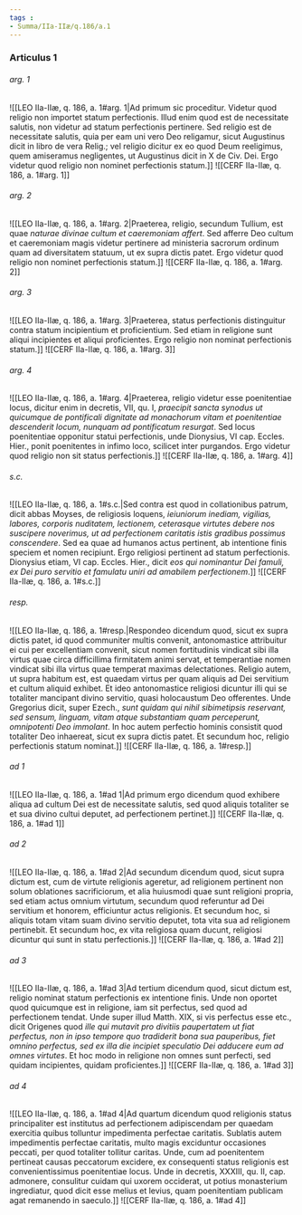 ```yaml
---
tags : 
- Summa/IIa-IIæ/q.186/a.1
---
```


### Articulus 1

###### arg. 1
![[LEO IIa-IIæ, q. 186, a. 1#arg. 1|Ad primum sic proceditur. Videtur quod religio non importet statum perfectionis. Illud enim quod est de necessitate salutis, non videtur ad statum perfectionis pertinere. Sed religio est de necessitate salutis, quia per eam uni vero Deo religamur, sicut Augustinus dicit in libro de vera Relig.; vel religio dicitur ex eo quod Deum reeligimus, quem amiseramus negligentes, ut Augustinus dicit in X de Civ. Dei. Ergo videtur quod religio non nominet perfectionis statum.]]
![[CERF IIa-IIæ, q. 186, a. 1#arg. 1]]

###### arg. 2
![[LEO IIa-IIæ, q. 186, a. 1#arg. 2|Praeterea, religio, secundum Tullium, est quae *naturae divinae cultum et caeremoniam affert*. Sed afferre Deo cultum et caeremoniam magis videtur pertinere ad ministeria sacrorum ordinum quam ad diversitatem statuum, ut ex supra dictis patet. Ergo videtur quod religio non nominet perfectionis statum.]]
![[CERF IIa-IIæ, q. 186, a. 1#arg. 2]]

###### arg. 3
![[LEO IIa-IIæ, q. 186, a. 1#arg. 3|Praeterea, status perfectionis distinguitur contra statum incipientium et proficientium. Sed etiam in religione sunt aliqui incipientes et aliqui proficientes. Ergo religio non nominat perfectionis statum.]]
![[CERF IIa-IIæ, q. 186, a. 1#arg. 3]]

###### arg. 4
![[LEO IIa-IIæ, q. 186, a. 1#arg. 4|Praeterea, religio videtur esse poenitentiae locus, dicitur enim in decretis, VII, qu. I, *praecipit sancta synodus ut quicumque de pontificali dignitate ad monachorum vitam et poenitentiae descenderit locum, nunquam ad pontificatum resurgat*. Sed locus poenitentiae opponitur statui perfectionis, unde Dionysius, VI cap. Eccles. Hier., ponit poenitentes in infimo loco, scilicet inter purgandos. Ergo videtur quod religio non sit status perfectionis.]]
![[CERF IIa-IIæ, q. 186, a. 1#arg. 4]]

###### s.c.
![[LEO IIa-IIæ, q. 186, a. 1#s.c.|Sed contra est quod in collationibus patrum, dicit abbas Moyses, de religiosis loquens, *ieiuniorum inediam, vigilias, labores, corporis nuditatem, lectionem, ceterasque virtutes debere nos suscipere noverimus, ut ad perfectionem caritatis istis gradibus possimus conscendere*. Sed ea quae ad humanos actus pertinent, ab intentione finis speciem et nomen recipiunt. Ergo religiosi pertinent ad statum perfectionis. Dionysius etiam, VI cap. Eccles. Hier., dicit *eos qui nominantur Dei famuli, ex Dei puro servitio et famulatu uniri ad amabilem perfectionem*.]]
![[CERF IIa-IIæ, q. 186, a. 1#s.c.]]

###### resp.
![[LEO IIa-IIæ, q. 186, a. 1#resp.|Respondeo dicendum quod, sicut ex supra dictis patet, id quod communiter multis convenit, antonomastice attribuitur ei cui per excellentiam convenit, sicut nomen fortitudinis vindicat sibi illa virtus quae circa difficillima firmitatem animi servat, et temperantiae nomen vindicat sibi illa virtus quae temperat maximas delectationes. Religio autem, ut supra habitum est, est quaedam virtus per quam aliquis ad Dei servitium et cultum aliquid exhibet. Et ideo antonomastice religiosi dicuntur illi qui se totaliter mancipant divino servitio, quasi holocaustum Deo offerentes. Unde Gregorius dicit, super Ezech., *sunt quidam qui nihil sibimetipsis reservant, sed sensum, linguam, vitam atque substantiam quam perceperunt, omnipotenti Deo immolant*. In hoc autem perfectio hominis consistit quod totaliter Deo inhaereat, sicut ex supra dictis patet. Et secundum hoc, religio perfectionis statum nominat.]]
![[CERF IIa-IIæ, q. 186, a. 1#resp.]]

###### ad 1
![[LEO IIa-IIæ, q. 186, a. 1#ad 1|Ad primum ergo dicendum quod exhibere aliqua ad cultum Dei est de necessitate salutis, sed quod aliquis totaliter se et sua divino cultui deputet, ad perfectionem pertinet.]]
![[CERF IIa-IIæ, q. 186, a. 1#ad 1]]

###### ad 2
![[LEO IIa-IIæ, q. 186, a. 1#ad 2|Ad secundum dicendum quod, sicut supra dictum est, cum de virtute religionis ageretur, ad religionem pertinent non solum oblationes sacrificiorum, et alia huiusmodi quae sunt religioni propria, sed etiam actus omnium virtutum, secundum quod referuntur ad Dei servitium et honorem, efficiuntur actus religionis. Et secundum hoc, si aliquis totam vitam suam divino servitio deputet, tota vita sua ad religionem pertinebit. Et secundum hoc, ex vita religiosa quam ducunt, religiosi dicuntur qui sunt in statu perfectionis.]]
![[CERF IIa-IIæ, q. 186, a. 1#ad 2]]

###### ad 3
![[LEO IIa-IIæ, q. 186, a. 1#ad 3|Ad tertium dicendum quod, sicut dictum est, religio nominat statum perfectionis ex intentione finis. Unde non oportet quod quicumque est in religione, iam sit perfectus, sed quod ad perfectionem tendat. Unde super illud Matth. XIX, si vis perfectus esse etc., dicit Origenes quod *ille qui mutavit pro divitiis paupertatem ut fiat perfectus, non in ipso tempore quo tradiderit bona sua pauperibus, fiet omnino perfectus, sed ex illa die incipiet speculatio Dei adducere eum ad omnes virtutes*. Et hoc modo in religione non omnes sunt perfecti, sed quidam incipientes, quidam proficientes.]]
![[CERF IIa-IIæ, q. 186, a. 1#ad 3]]

###### ad 4
![[LEO IIa-IIæ, q. 186, a. 1#ad 4|Ad quartum dicendum quod religionis status principaliter est institutus ad perfectionem adipiscendam per quaedam exercitia quibus tolluntur impedimenta perfectae caritatis. Sublatis autem impedimentis perfectae caritatis, multo magis exciduntur occasiones peccati, per quod totaliter tollitur caritas. Unde, cum ad poenitentem pertineat causas peccatorum excidere, ex consequenti status religionis est convenientissimus poenitentiae locus. Unde in decretis, XXXIII, qu. II, cap. admonere, consulitur cuidam qui uxorem occiderat, ut potius monasterium ingrediatur, quod dicit esse melius et levius, quam poenitentiam publicam agat remanendo in saeculo.]]
![[CERF IIa-IIæ, q. 186, a. 1#ad 4]]

